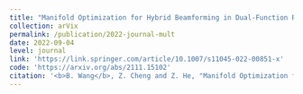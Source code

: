 ```yaml
---
title: "Manifold Optimization for Hybrid Beamforming in Dual-Function Radar-Communication System."
collection: arVix
permalink: /publication/2022-journal-mult
date: 2022-09-04
level: journal
link: 'https://link.springer.com/article/10.1007/s11045-022-00851-x'
code: 'https://arxiv.org/abs/2111.15102'
citation: '<b>B. Wang</b>, Z. Cheng and Z. He, "Manifold Optimization for Hybrid Beamforming in Dual-Function Radar-Communication System," in <i>Multidimensional Systems and Signal Processing</i>.'
---
```

